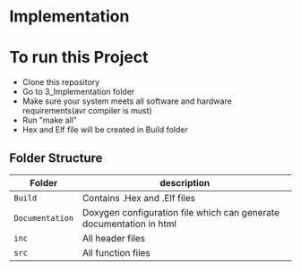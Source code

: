 
# Implementation

# To run this Project
* Clone this repository
* Go to 3_Implementation folder
* Make sure your system meets all software and hardware requirements(avr compiler is must)
* Run "make all"
* Hex and Elf file will be created in Build folder

## Folder Structure
Folder        | description
--------------| ---------------------------------------------- 
`Build`         | Contains .Hex and .Elf files
`Documentation`|Doxygen configuration file which can generate documentation in html
`inc`         | All header files
`src`         | All function files

